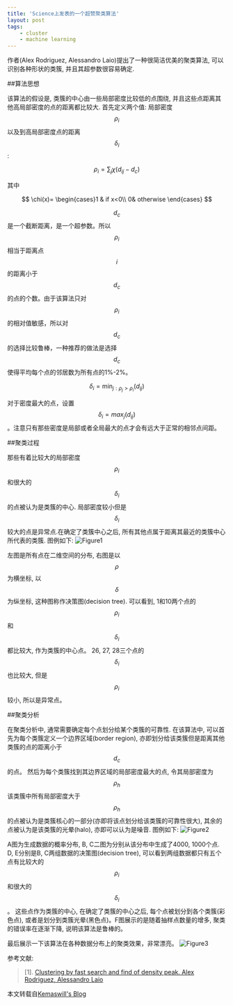 ```yaml
---
title: 'Science上发表的一个超赞聚类算法'
layout: post
tags:
    - cluster
    - machine learning
---
```


作者(Alex Rodriguez, Alessandro Laio)提出了一种很简洁优美的聚类算法, 可以识别各种形状的类簇, 并且其超参数很容易确定.

##算法思想

该算法的假设是, 类簇的中心由一些局部密度比较低的点围绕, 并且这些点距离其他高局部密度的点的距离都比较大. 首先定义两个值: 局部密度$$\rho_i$$以及到高局部密度点的距离$$\delta_i$$:

$$
\rho_i=\sum_j\chi(d_{ij}-d_c)
$$

其中

$$
\chi(x)= \begin{cases}1 & if x<0\\ 0& otherwise \end{cases}
$$

$$d_c$$是一个截断距离，是一个超参数。所以$$\rho_i$$相当于距离点$$i$$的距离小于$$d_c$$的点的个数。由于该算法只对$$\rho_i$$的相对值敏感，所以对$$d_c$$的选择比较鲁棒，一种推荐的做法是选择$$d_c$$使得平均每个点的邻居数为所有点的1%-2%。

$$
\delta_i=\min_{j:\rho_j>\rho_i}(d_{ij})
$$

对于密度最大的点，设置$$\delta_i=max_j(d_{ij})$$。注意只有那些密度是局部或者全局最大的点才会有远大于正常的相邻点间距。

##聚类过程

那些有着比较大的局部密度$$\rho_i$$和很大的$$\delta_i$$的点被认为是类簇的中心. 局部密度较小但是$$\delta_i$$较大的点是异常点.在确定了类簇中心之后, 所有其他点属于距离其最近的类簇中心所代表的类簇. 图例如下:
![Figure1](http://www.kemaswill.com/wp-content/uploads/2014/06/Screen-Shot-2014-06-28-at-%E4%B8%8B%E5%8D%8809.26.59.png)

左图是所有点在二维空间的分布, 右图是以$$\rho$$为横坐标, 以$$\delta$$为纵坐标, 这种图称作决策图(decision tree). 可以看到, 1和10两个点的$$\rho_i$$和$$\delta_i$$都比较大, 作为类簇的中心点。 26, 27, 28三个点的$$\delta_i$$也比较大, 但是$$\rho_i$$较小, 所以是异常点。

##聚类分析

在聚类分析中, 通常需要确定每个点划分给某个类簇的可靠性. 在该算法中, 可以首先为每个类簇定义一个边界区域(border region), 亦即划分给该类簇但是距离其他类簇的点的距离小于$$d_c$$的点。 然后为每个类簇找到其边界区域的局部密度最大的点, 令其局部密度为$$\rho_h$$该类簇中所有局部密度大于$$\rho_h$$的点被认为是类簇核心的一部分(亦即将该点划分给该类簇的可靠性很大), 其余的点被认为是该类簇的光晕(halo), 亦即可以认为是噪音. 图例如下:
![Figure2](http://www.kemaswill.com/wp-content/uploads/2014/06/Screen-Shot-2014-06-28-at-%E4%B8%8B%E5%8D%8809.27.11.png)

A图为生成数据的概率分布, B, C二图为分别从该分布中生成了4000, 1000个点. D, E分别是B, C两组数据的决策图(decision tree), 可以看到两组数据都只有五个点有比较大的$$\rho_i$$和很大的$$\delta_i$$。 这些点作为类簇的中心, 在确定了类簇的中心之后, 每个点被划分到各个类簇(彩色点), 或者是划分到类簇光晕(黑色点)。F图展示的是随着抽样点数量的增多, 聚类的错误率在逐渐下降, 说明该算法是鲁棒的。

最后展示一下该算法在各种数据分布上的聚类效果，非常漂亮。
![Figure3](http://www.kemaswill.com/wp-content/uploads/2014/06/Screen-Shot-2014-06-28-at-%E4%B8%8B%E5%8D%8809.27.22.png)

参考文献:

>[1]. [Clustering by fast search and find of density peak. Alex Rodriguez, Alessandro Laio](http://www.sciencemag.org/content/344/6191/1492.abstract)


本文转载自[Kemaswill's Blog](http://www.kemaswill.com/machine-learning/science%E5%8F%91%E8%A1%A8%E7%9A%84%E8%B6%85%E8%B5%9E%E8%81%9A%E7%B1%BB%E7%AE%97%E6%B3%95/)

